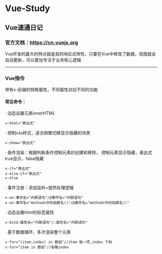 # Vue-Study
## Vue速通日记
### 官方文档：https://cn.vuejs.org
Vue开发的最大的特点就是其的响应式特性，只要在Vue中修改了数据，视图就会自动更新，可以更加专注于业务核心逻辑<br>
***
### Vue指令
带有v-前缀的特殊属性，不同属性对应不同的功能<br>
#### 常见命令：<br>
&middot; 动态设置元素innerHTML
```
v-html="表达式"
```
&middot; 控制css样式，适合频繁切换显示隐藏的场景
```
v-show="表达式"
```
&middot; 条件渲染：根据判断条件控制元素的创建和移除， 控制元素显示隐藏，表达式true显示，false隐藏
```
v-if="表达式"
v-else-if="表达式"
v-else
```
&middot; 事件注册：添加监听+提供处理逻辑
```
v-on:事件名="内联语句"/@事件名="内联语句"
v-on:事件名="methods中的函数名()"/@事件名="methods中的函数名()"
```
&middot; 动态设置html的标签属性
```
v-bind:属性名="内联语句"/:属性名="内联语句"
```
&middot; 基于数据循环，多次渲染整个元素
```
v-for="(item,index) in 数组"//item 每一项,index 下标
v-for="item in 数组"//省略index
```
